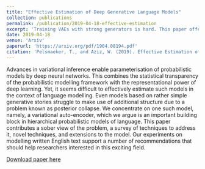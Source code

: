 ```yaml
---
title: "Effective Estimation of Deep Generative Language Models"
collection: publications
permalink: /publication/2019-04-18-effective-estimation
excerpt: 'Training VAEs with strong generators is hard. This paper offers some practical tips to overcome this difficulty.'
date: 2019-04-18
venue: 'Arxiv'
paperurl: 'https://arxiv.org/pdf/1904.08194.pdf'
citation: 'Pelsmaeker, T., and Aziz, W. (2019). Effective Estimation of Deep Generative Language Models. arXiv preprint arXiv:1904.08194.'
---
```

Advances in variational inference enable parameterisation of probabilistic models by deep neural networks. This combines the statistical transparency of the probabilistic modelling framework with the representational power of deep learning. Yet, it seems difficult to effectively estimate such models in the context of language modelling. Even models based on rather simple generative stories struggle to make use of additional structure due to a problem known as posterior collapse. We concentrate on one such model, namely, a variational auto-encoder, which we argue is an important building block in hierarchical probabilistic models of language. This paper contributes a sober view of the problem, a survey of techniques to address it, novel techniques, and extensions to the model. Our experiments on modelling written English text support a number of recommendations that should help researchers interested in this exciting field.

[Download paper here](https://arxiv.org/pdf/1904.08194.pdf)
